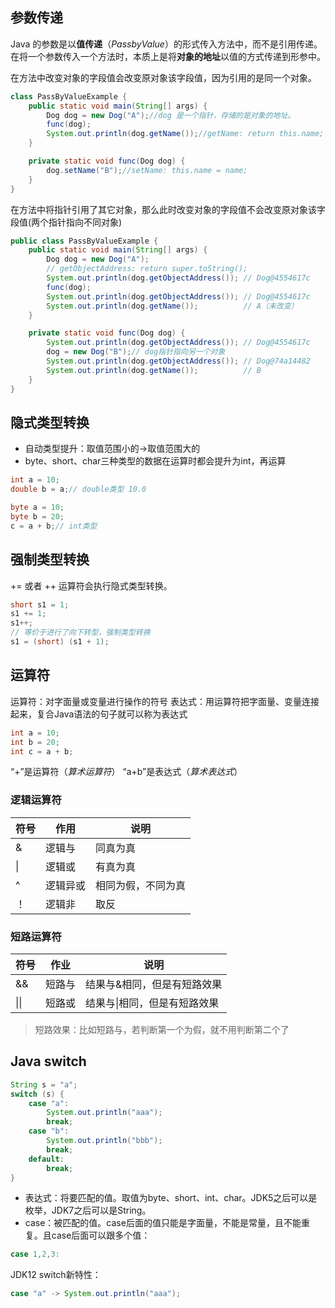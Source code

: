 ## 参数传递
Java 的参数是以**值传递**（_PassbyValue_）的形式传入方法中，而不是引用传递。在将一个参数传入一个方法时，本质上是将**对象的地址**以值的方式传递到形参中。

在方法中改变对象的字段值会改变原对象该字段值，因为引用的是同一个对象。
```java
class PassByValueExample {
    public static void main(String[] args) {
        Dog dog = new Dog("A");//dog 是一个指针，存储的是对象的地址。
        func(dog);
        System.out.println(dog.getName());//getName: return this.name; B
    }

    private static void func(Dog dog) {
        dog.setName("B");//setName: this.name = name;
    }
}
```

在方法中将指针引用了其它对象，那么此时改变对象的字段值不会改变原对象该字段值(两个指针指向不同对象)
```java
public class PassByValueExample {
    public static void main(String[] args) {
        Dog dog = new Dog("A");
        // getObjectAddress: return super.toString();
        System.out.println(dog.getObjectAddress()); // Dog@4554617c
        func(dog);
        System.out.println(dog.getObjectAddress()); // Dog@4554617c
        System.out.println(dog.getName());          // A（未改变）
    }

    private static void func(Dog dog) {
        System.out.println(dog.getObjectAddress()); // Dog@4554617c
        dog = new Dog("B");// dog指针指向另一个对象
        System.out.println(dog.getObjectAddress()); // Dog@74a14482
        System.out.println(dog.getName());          // B
    }
}
```

## 隐式类型转换
- 自动类型提升：取值范围小的->取值范围大的
- byte、short、char三种类型的数据在运算时都会提升为int，再运算
```java
int a = 10;
double b = a;// double类型 10.0

byte a = 10;
byte b = 20;
c = a + b;// int类型
```

## 强制类型转换
 += 或者 ++ 运算符会执行隐式类型转换。
```java
short s1 = 1;
s1 += 1;
s1++;
// 等价于进行了向下转型，强制类型转换
s1 = (short) (s1 + 1);
```

## 运算符
运算符：对字面量或变量进行操作的符号
表达式：用运算符把字面量、变量连接起来，复合Java语法的句子就可以称为表达式
```java
int a = 10;
int b = 20;
int c = a + b;
```
“+”是运算符（_算术运算符_） “a+b”是表达式（_算术表达式_）

### 逻辑运算符
| 符号 | 作用   | 说明        |
|----|------|-----------|
| &  | 逻辑与  | 同真为真      |
| \| | 逻辑或  | 有真为真      |
| ^  | 逻辑异或 | 相同为假，不同为真 |
| ！  | 逻辑非  | 取反        |

### 短路运算符
| 符号 | 作业  | 说明             |
|----|-----|----------------|
| && | 短路与 | 结果与&相同，但是有短路效果 |
| \|\| | 短路或 | 结果与\|相同，但是有短路效果 |
>短路效果：比如短路与，若判断第一个为假，就不用判断第二个了

## Java switch
```java
String s = "a";
switch (s) {
    case "a":
        System.out.println("aaa");
        break;
    case "b":
        System.out.println("bbb");
        break;
    default:
	    break;
}
```

- 表达式：将要匹配的值。取值为byte、short、int、char。JDK5之后可以是枚举，JDK7之后可以是String。
- case：被匹配的值。case后面的值只能是字面量，不能是常量，且不能重复。且case后面可以跟多个值：
```java
case 1,2,3:
```

JDK12 switch新特性：
```java
case "a" -> System.out.println("aaa");
```
